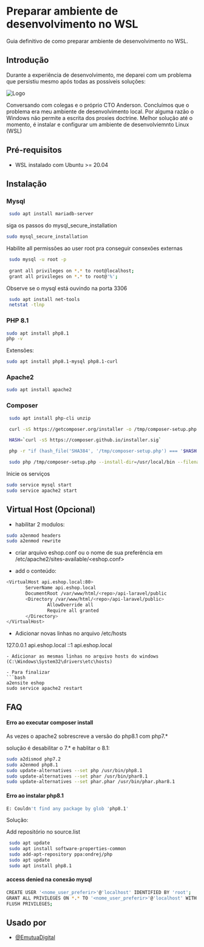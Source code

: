 
# Preparar ambiente de desenvolvimento no WSL

Guia definitivo de como preparar ambiente de desenvolvimento no WSL.





## Introdução

Durante a experiência de desenvolvimento, me deparei com um problema que persistiu mesmo após todas as possíveis soluções:

![Logo](https://media.discordapp.net/attachments/1047887960718188635/1057723159530459177/image.png?width=960&height=145)

Conversando com colegas e o próprio CTO Anderson. Concluímos que o problema era meu ambiente de desenvolvimento local.
Por alguma razão o Windows não permite a escrita dos proxies doctrine.
Melhor solução até o momento, é instalar e configurar um ambiente de desenvolviemnto Linux (WSL)

## Pré-requisitos

- WSL instalado com Ubuntu >= 20.04

## Instalação


### Mysql

```bash
 sudo apt install mariadb-server
```
siga os passos do mysql_secure_installation

```bash
sudo mysql_secure_installation
```

Habilite all permissões ao user root pra conseguir consexões externas
```bash
 sudo mysql -u root -p
 
 grant all privileges on *.* to root@localhost;
 grant all privileges on *.* to root@'%';
```

Observe se o mysql está ouvindo na porta 3306

```bash
 sudo apt install net-tools
 netstat -tlnp
```

### PHP 8.1

```bash
sudo apt install php8.1
php -v
```
Extensões:
```bash
sudo apt install php8.1-mysql php8.1-curl
```
### Apache2
```bash
sudo apt install apache2
```
### Composer

```bash
 sudo apt install php-cli unzip
```
```bash
 curl -sS https://getcomposer.org/installer -o /tmp/composer-setup.php
```
```bash
 HASH=`curl -sS https://composer.github.io/installer.sig`
```
```bash
 php -r "if (hash_file('SHA384', '/tmp/composer-setup.php') === '$HASH') { echo 'Installer verified'; } else { echo 'Installer corrupt'; unlink('composer-setup.php'); } echo PHP_EOL;"
```
```bash
 sudo php /tmp/composer-setup.php --install-dir=/usr/local/bin --filename=composer
```

Inicie os serviços
```bash
sudo service mysql start
sudo service apache2 start
```
## Virtual Host (Opcional)

- habilitar 2 modulos:

```bash 
sudo a2enmod headers
sudo a2enmod rewrite
``` 

- criar arquivo eshop.conf ou o nome de sua preferência em /etc/apache2/sites-available/<eshop.conf>

- add o conteúdo:
 ```bash
 <VirtualHost api.eshop.local:80>
        ServerName api.eshop.local
        DocumentRoot /var/www/html/<repo>/api-laravel/public
        <Directory /var/www/html/<repo>/api-laravel/public>
                AllowOverride all
                Require all granted
        </Directory>
</VirtualHost>
 ```

 - Adicionar novas linhas no arquivo /etc/hosts

 127.0.0.1 api.eshop.local
 ::1   api.eshop.local
 ``` 
- Adicionar as mesmas linhas no arquivo hosts do windows (C:\Windows\System32\drivers\etc\hosts)
 
- Para finalizar
```bash
a2ensite eshop
sudo service apache2 restart
```
## FAQ

#### Erro ao executar composer install

As vezes o apache2 sobrescreve a versão do php8.1 com php7.*

solução é desabilitar o 7.* e hablitar o 8.1: 

```bash
sudo a2dismod php7.2
sudo a2enmod php8.1 
sudo update-alternatives --set php /usr/bin/php8.1
sudo update-alternatives --set phar /usr/bin/phar8.1
sudo update-alternatives --set phar.phar /usr/bin/phar.phar8.1

```

#### Erro ao instalar php8.1 

```bash 
E: Couldn't find any package by glob 'php8.1' 
```  

Solução: 

Add repositório no source.list
```bash
 sudo apt update
 sudo apt install software-properties-common
 sudo add-apt-repository ppa:ondrej/php
 sudo apt update
 sudo apt install php8.1
```
#### access denied na conexão mysql

```bash
CREATE USER '<nome_user_preferir>'@'localhost' IDENTIFIED BY 'root';
GRANT ALL PRIVILEGES ON *.* TO '<nome_user_preferir>'@'localhost' WITH GRANT OPTION;
FLUSH PRIVILEGES;
```

## Usado por

- [@EmutuaDigital](https://emutuadigital.com/)


